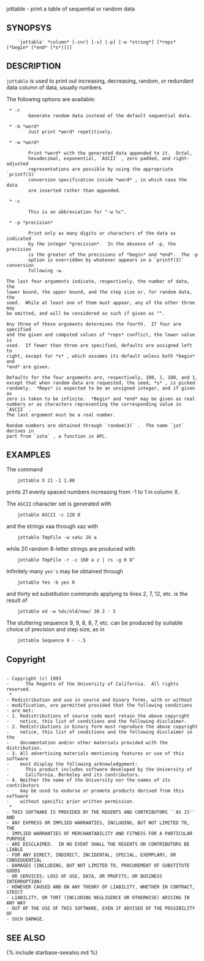 

jottable - print a table of sequential or random data

SYNOPSYS
--------

```
    `jottable` *column* [-cnr] [-s] [-p] [-w *string*] [*reps* [*begin* [*end* [*s*]]]]
```

DESCRIPTION
-----------

`jottable` is used to print out increasing, decreasing, random, or redundant
data column of data, usually numbers.

The following options are available:

     * -r
            Generate random data instead of the default sequential data.

     * -b *word* 
            Just print *word* repetitively.

     * -w *word*

            Print *word* with the generated data appended to it.  Octal,
            hexadecimal, exponential, `ASCII` , zero padded, and right-adjusted
            representations are possible by using the appropriate `printf(3)`
            conversion specification inside *word* , in which case the data
            are inserted rather than appended.

     * -c

            This is an abbreviation for "-w %c".

     * -p *precision*

            Print only as many digits or characters of the data as indicated
            by the integer *precision*.  In the absence of -p, the precision
            is the greater of the precisions of *begin* and *end*.  The -p
            option is overridden by whatever appears in a `printf(3)` conversion
            following -w.

    The last four arguments indicate, respectively, the number of data, the
    lower bound, the upper bound, and the step size or, for random data, the
    seed.  While at least one of them must appear, any of the other three may
    be omitted, and will be considered as such if given as "".

    Any three of these arguments determines the fourth.  If four are specified
    and the given and computed values of *reps* conflict, the lower value is
    used.  If fewer than three are specified, defaults are assigned left to
    right, except for *s* , which assumes its default unless both *begin* and
    *end* are given.

    Defaults for the four arguments are, respectively, 100, 1, 100, and 1,
    except that when random data are requested, the seed, *s* , is picked
    randomly.  *Reps* is expected to be an unsigned integer, and if given as
    zero is taken to be infinite.  *Begin* and *end* may be given as real
    numbers or as characters representing the corresponding value in `ASCII` .
    The last argument must be a real number.

    Random numbers are obtained through `random(3)` .  The name `jot` derives in
    part from `iota` , a function in APL.


EXAMPLES
--------

  The command
```
    jottable X 21 -1 1.00
```

 prints 21 evenly spaced numbers increasing from -1 to 1 in column X.

 The `ASCII` character set is generated with
```
    jottable ASCII -c 128 0
```

and the strings xaa through xaz with


```
    jottable TmpFile -w xa%c 26 a
```

while 20 random 8-letter strings are produced with

```
    jottable TmpFile -r -c 160 a z | rs -g 0 8"
```

Infinitely many `yes's` may be obtained through

```
    jottable Yes -b yes 0
```

and thirty ed substitution commands applying to lines 2, 7, 12, etc. is
the result of

```
    jottable ed -w %ds/old/new/ 30 2 - 5
```

The stuttering sequence 9, 9, 8, 8, 7, etc. can be
produced by suitable choice of precision and step size,
as in

```
    jottable Sequence 9 - -.5
```

Copyright
---------
```

- Copyright (c) 1993
-      The Regents of the University of California.  All rights reserved.
 *
- Redistribution and use in source and binary forms, with or without
- modification, are permitted provided that the following conditions  
- are met:
- 1. Redistributions of source code must retain the above copyright
-    notice, this list of conditions and the following disclaimer.
- 2. Redistributions in binary form must reproduce the above copyright
-    notice, this list of conditions and the following disclaimer in the
-    documentation and/or other materials provided with the distribution.
- 3. All advertising materials mentioning features or use of this software
-    must display the following acknowledgement:
-      This product includes software developed by the University of
-      California, Berkeley and its contributors.
- 4. Neither the name of the University nor the names of its contributors
-    may be used to endorse or promote products derived from this software
-    without specific prior written permission.
 *
- THIS SOFTWARE IS PROVIDED BY THE REGENTS AND CONTRIBUTORS ``AS IS'' AND
- ANY EXPRESS OR IMPLIED WARRANTIES, INCLUDING, BUT NOT LIMITED TO, THE
- IMPLIED WARRANTIES OF MERCHANTABILITY AND FITNESS FOR A PARTICULAR PURPOSE
- ARE DISCLAIMED.  IN NO EVENT SHALL THE REGENTS OR CONTRIBUTORS BE LIABLE
- FOR ANY DIRECT, INDIRECT, INCIDENTAL, SPECIAL, EXEMPLARY, OR CONSEQUENTIAL
- DAMAGES (INCLUDING, BUT NOT LIMITED TO, PROCUREMENT OF SUBSTITUTE GOODS
- OR SERVICES; LOSS OF USE, DATA, OR PROFITS; OR BUSINESS INTERRUPTION)
- HOWEVER CAUSED AND ON ANY THEORY OF LIABILITY, WHETHER IN CONTRACT, STRICT
- LIABILITY, OR TORT (INCLUDING NEGLIGENCE OR OTHERWISE) ARISING IN ANY WAY
- OUT OF THE USE OF THIS SOFTWARE, EVEN IF ADVISED OF THE POSSIBILITY OF
- SUCH DAMAGE.
```


SEE ALSO
--------

{% include starbase-seealso.md %}

